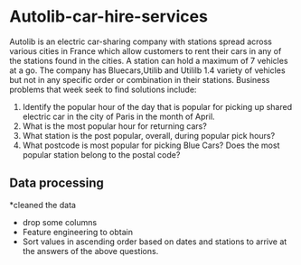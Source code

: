 # Autolib-car-hire-services
Autolib is an electric car-sharing company with stations spread across various cities in France which allow customers to rent their cars in any of the stations found in the cities.
A station can hold a maximum of 7 vehicles at a go. The company has Bluecars,Utilib and Utililb 1.4 variety of vehicles but not in any specific order or combination in their stations.
Business problems that week seek to find solutions include:
1.	Identify the popular hour of the day that is popular for picking up shared electric car in the city of Paris in the month of April.
2.	What is the most popular hour for returning cars?
3.	What station is the post popular, overall, during popular pick hours?
4.	What postcode is most popular for picking Blue Cars? Does the most popular station belong to the postal code?

## Data processing
*cleaned the data
* drop some columns
* Feature engineering to obtain
* Sort values in ascending order based on dates and stations to arrive at the answers of the above questions.
